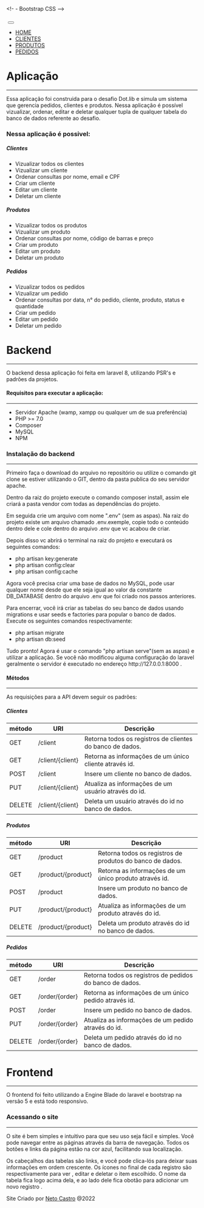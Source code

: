
<!doctype html>
<html lang="pt-br">

<head>
<!-- Required meta tags -->
<meta charset="utf-8">
<meta name="viewport" content="width=device-width, initial-scale=1">

<!-     - Bootstrap CSS -->
<link href="https://cdn.jsdelivr.net/npm/bootstrap@5.0.2/dist/css/bootstrap.min.css" rel="stylesheet"
integrity="sha384-EVSTQN3/azprG1Anm3QDgpJLIm9Nao0Yz1ztcQTwFspd3yD65VohhpuuCOmLASjC" crossorigin="anonymous">
<link rel="stylesheet" href="https://cdn.jsdelivr.net/npm/bootstrap-icons@1.5.0/font/bootstrap-icons.css">

<title>Home | 127.0.0.1:8000</title>
</head>

<body>
<nav class="navbar navbar-expand-md navbar-dark bg-dark">
<div class="container">
<a class="navbar-brand" href="#"><img src="https://dotlib.com/theme/img/logos/logo.png" alt=""></a>
<button class="navbar-toggler" type="button" data-bs-toggle="collapse"
data-bs-target="#navbarSupportedContent" aria-controls="navbarSupportedContent" aria-expanded="false"
aria-label="Toggle navigation">
<span class="navbar-toggler-icon"></span>
</button>
<div class="collapse navbar-collapse" id="navbarSupportedContent">
<ul class="navbar-nav ms-auto mb-2 mb-lg-0">
<li class="nav-item">
<a class="nav-link active"
aria-current="page" href="http://127.0.0.1:8000">HOME</a>
</li>
<li class="nav-item">
<a class="nav-link "
href="http://127.0.0.1:8000/clientes">CLIENTES</a>
</li>
<li class="nav-item">
<a class="nav-link "
href="http://127.0.0.1:8000/produtos">PRODUTOS</a>
</li>
<li class="nav-item">
<a class="nav-link "
href="http://127.0.0.1:8000/pedidos">PEDIDOS</a>
</li>
</ul>

</div>
</div>
</nav>
<div class="row bg-light">
<div class="col">
<div class="container mt-4">

<h1>Aplicação</h1>
<hr>
<p>
Essa aplicação foi construida para o desafio Dot.lib e simula um sistema que gerencia pedidos,
clientes e produtos. Nessa aplicação é possível vizualizar, ordenar, editar e deletar qualquer
tupla de qualquer tabela do banco de dados referente ao desafio.
</p>

<h3> Nessa aplicação é possivel:</h3>
<h5>Clientes</h5>
<ul>
<li>Vizualizar todos os clientes</li>
<li>Vizualizar um cliente</li>
<li>Ordenar consultas por nome, email e CPF</li>
<li>Criar um cliente</li>
<li>Editar um cliente</li>
<li>Deletar um cliente</li>
</ul>
<h5>Produtos</h5>
<ul>
<li>Vizualizar todos os produtos</li>
<li>Vizualizar um produto</li>
<li>Ordenar consultas por nome, código de barras e preço</li>
<li>Criar um produto</li>
<li>Editar um produto</li>
<li>Deletar um produto</li>
</ul>
<h5>Pedidos</h5>
<ul>
<li>Vizualizar todos os pedidos</li>
<li>Vizualizar um pedido</li>
<li>Ordenar consultas por data, n° do pedido, cliente, produto, status e quantidade</li>
<li>Criar um pedido</li>
<li>Editar um pedido</li>
<li>Deletar um pedido</li>
</ul>
</div>

</div>
</div>
<div class="row ">
<div class="col">
<div class="container mt-4">
<h1>Backend</h1>
<hr>
<p>
O backend dessa aplicação foi feita em laravel 8, utilizando PSR's e padrões da projetos.
</p>

<h4> Requisitos para executar a aplicação:</h4>
<hr>
<ul>
<li>Servidor Apache (wamp, xampp ou qualquer um de sua preferência)</li>
<li>PHP >= 7.0</li>
<li>Composer</li>
<li>MySQL</li>
<li>NPM</li>
</ul>

<h3>Instalação do backend</h3>
<hr>
<p>
Primeiro faça o download do arquivo no repositório ou utilize o comando
git clone se estiver utilizando o GIT, dentro da pasta publica do seu servidor apache.
</p>
<p>
Dentro da raiz do projeto execute o comando composer install, assim ele criará a pasta
vendor com todas as dependências do projeto.
</p>
<p>
Em seguida crie um arquivo com nome ".env" (sem as aspas). Na raiz do projeto
existe um arquivo chamado .env.exemple, copie todo o conteúdo dentro dele e cole dentro
do arquivo .env que vc acabou de criar.
</p>
<p>
Depois disso vc abrirá o terminal na raiz do projeto e executará os seguintes comandos:
</p>
<ul>
<li>php artisan key:generate</li>
<li>php artisan config:clear</li>
<li>php artisan config:cache</li>
</ul>
<p>
Agora você precisa criar uma base de dados no MySQL, pode usar qualquer nome desde que
ele seja igual ao valor da constante DB_DATABASE dentro do arquivo .env que foi
criado nos passos anteriores.
</p>

<p>
Para encerrar, você irá criar as tabelas do seu banco de dados usando migrations e
usar seeds e factories para popular o banco de dados. <br>
Execute os seguintes comandos respectivamente:
</p>
<ul>
<li>php artisan migrate</li>
<li>php artisan db:seed</li>
</ul>
<p>
Tudo pronto! Agora é usar o comando "php artisan serve"(sem as aspas) e utilizar a aplicação.
Se você não modificou alguma configuração do laravel geralmente o servidor é executado
no endereço http://127.0.0.1:8000 .
</p>
<h4> Métodos</h4>
<hr>
<p>As requisições para a API devem seguir os padrões:</p>
<h5>Clientes</h5>
<div class="row">
<div class="col-md-8">
<table class="table table-bordered table-striped table-sm">
<thead class="text-center">
<tr>
<th scope="col">método</th>
<th scope="col">URI</th>
<th scope="col">Descrição</th>
</tr>
</thead>
<tbody>
<tr>

<td><span class="bg-primary rounded py-1  text-white d-block text-center"> GET</span></td>
<td>/client</td>
<td>Retorna todos os registros de clientes do banco de dados.</td>
</tr>
<tr>

<td><span class="bg-primary rounded py-1  text-white d-block text-center"> GET</span></td>
<td>/client/{client}</td>
<td>Retorna as informações de um único cliente através id.</td>
</tr>
<tr>

<td><span class="bg-success rounded py-1  text-white d-block text-center"> POST</span></td>
<td>/client</td>
<td>Insere um cliente no banco de dados.</td>
</tr>
<tr>

<td><span class="bg-warning rounded py-1  text-white d-block text-center"> PUT</span></td>
<td>/client/{client}</td>
<td>Atualiza as informações de um usuário através do id.
</td>
</tr>
<tr>

<td><span class="bg-danger rounded py-1  text-white d-block text-center"> DELETE</span></td>
<td>/client/{client}</td>
<td>Deleta um usuário através do id no banco de dados.</td>
</tr>
</tbody>
</table>
</div>
</div>

<h5 class="mt-2">Produtos</h5>
<div class="row">
<div class="col-md-8">
<table class="table table-bordered table-striped table-sm">
<thead class="text-center">
<tr>
<th scope="col">método</th>
<th scope="col">URI</th>
<th scope="col">Descrição</th>
</tr>
</thead>
<tbody>
<tr>

<td><span class="bg-primary rounded py-1  text-white d-block text-center"> GET</span></td>
<td>/product</td>
<td>Retorna todos os registros de produtos do banco de dados.</td>
</tr>
<tr>

<td><span class="bg-primary rounded py-1  text-white d-block text-center"> GET</span></td>
<td>/product/{product}</td>
<td>Retorna as informações de um único produto através id.</td>
</tr>
<tr>

<td><span class="bg-success rounded py-1  text-white d-block text-center"> POST</span></td>
<td>/product</td>
<td>Insere um produto no banco de dados.</td>
</tr>
<tr>

<td><span class="bg-warning rounded py-1  text-white d-block text-center"> PUT</span></td>
<td>/product/{product}</td>
<td>Atualiza as informações de um produto através do id.
</td>
</tr>
<tr>
<td><span class="bg-danger rounded py-1  text-white d-block text-center"> DELETE</span></td>
<td>/product/{product}</td>
<td>Deleta um produto através do id no banco de dados.</td>
</tr>
</tbody>
</table>
</div>
</div>

<h5 class="mt-2">Pedidos</h5>
<div class="row">
<div class="col-md-8">
<table class="table table-bordered table-striped table-sm">
<thead class="text-center">
<tr>
<th scope="col">método</th>
<th scope="col">URI</th>
<th scope="col">Descrição</th>
</tr>
</thead>
<tbody>
<tr>

<td><span class="bg-primary rounded py-1  text-white d-block text-center"> GET</span></td>
<td>/order</td>
<td>Retorna todos os registros de pedidos do banco de dados.</td>
</tr>
<tr>

<td><span class="bg-primary rounded py-1  text-white d-block text-center"> GET</span></td>
<td>/order/{order}</td>
<td>Retorna as informações de um único pedido através id.</td>
</tr>
<tr>

<td><span class="bg-success rounded py-1  text-white d-block text-center"> POST</span></td>
<td>/order</td>
<td>Insere um pedido no banco de dados.</td>
</tr>
<tr>

<td><span class="bg-warning rounded py-1  text-white d-block text-center"> PUT</span></td>
<td>/order/{order}</td>
<td>Atualiza as informações de um pedido através do id.
</td>
</tr>
<tr>
<td><span class="bg-danger rounded py-1  text-white d-block text-center"> DELETE</span></td>
<td>/order/{order}</td>
<td>Deleta um pedido através do id no banco de dados.</td>
</tr>
</tbody>
</table>
</div>
</div>


</div>
</div>
<div class="row bg-light pb-5">
<div class="col">
<div class="container mt-4">
<h1>Frontend</h1>
<hr>
<p>
O frontend foi feito utilizando a Engine Blade do laravel e bootstrap na versão 5 e
está todo responsivo.
</p>
<h3>Acessando o site</h3>
<hr>
<p>
O site é bem simples e intuitivo para que seu uso seja fácil e simples. Você pode
navegar entre as páginas através da barra de navegação. Todos os botões e links da
página estão na cor azul, facilitando sua localização.
</p>
<p>
Os cabeçalhos das tabelas são links, e você pode clica-lós para deixar suas informações
em ordem crescente. Os ícones no final de cada registro são respectivamente para
ver <i class="bi-eye"></i>, editar <i class="bi-pencil-square"></i> e deletar
<i class="bi-trash"></i> o item escolhido. O nome da tabela fica logo acima dela, e ao lado
dele fica obotão
para adicionar um novo registro <i class="bi-plus-square"></i> .
</p>
</div>
</div>
</div>

<footer class="text-center bg-dark pt-3 text-light ">
<p>Site Criado por <a href="https://github.com/netocastro" target="_blanck">Neto Castro</a> @2022</p>
</footer>

<!-- Optional JavaScript; choose one of the two! -->

<!-- Option 1: Bootstrap Bundle with Popper -->
<script src="https://cdn.jsdelivr.net/npm/bootstrap@5.0.2/dist/js/bootstrap.bundle.min.js"
integrity="sha384-MrcW6ZMFYlzcLA8Nl+NtUVF0sA7MsXsP1UyJoMp4YLEuNSfAP+JcXn/tWtIaxVXM" crossorigin="anonymous">
</script>

<!-- Option 2: Separate Popper and Bootstrap JS -->
<!--
<script src="https://cdn.jsdelivr.net/npm/@popperjs/core@2.9.2/dist/umd/popper.min.js"
integrity="sha384-IQsoLXl5PILFhosVNubq5LC7Qb9DXgDA9i+tQ8Zj3iwWAwPtgFTxbJ8NT4GN1R8p" crossorigin="anonymous">
</script>
<script src="https://cdn.jsdelivr.net/npm/bootstrap@5.0.2/dist/js/bootstrap.min.js"
integrity="sha384-cVKIPhGWiC2Al4u+LWgxfKTRIcfu0JTxR+EQDz/bgldoEyl4H0zUF0QKbrJ0EcQF" crossorigin="anonymous">
</script>
-->
</body>

</html>
